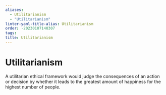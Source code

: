 ```yaml
---
aliases:
  - Utilitarianism
  - "Utilitarianism"
linter-yaml-title-alias: Utilitarianism
order: -20230107140307
tags: 
title: Utilitarianism
---
```


# Utilitarianism

A utilitarian ethical framework would judge the consequences of an action or decision by whether it leads to the greatest amount of happiness for the highest number of people.